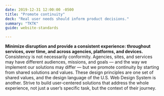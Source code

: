 ```yaml
---
date: 2019-12-31 12:00:00 -0500
title: "Promote continuity"
deck: "Real user needs should inform product decisions."
summary: "TKTK"
guide: website-standards

---
```


**Minimize disruption and provide a consistent experience: throughout services, over time, and across agencies, platforms, and devices.** Consistency is not necessarily conformity. Agencies, sites, and services may have different audiences, missions, and goals — and the way we implement our solutions may differ — but we promote continuity by starting from shared solutions and values. These design principles are one set of shared values, and the design language of the U.S. Web Design System is another. Strive to build user-centered solutions that address the whole experience, not just a user’s specific task, but the context of their journey.
